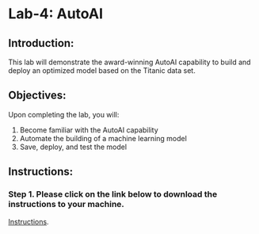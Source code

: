 # Lab-4: AutoAI

## Introduction: 

This lab will demonstrate the award-winning AutoAI capability to build and deploy an optimized model based on the Titanic data set.

## Objectives: 

Upon completing the lab, you will:

1. Become familiar with the AutoAI capability
2. Automate the building of a machine learning model 
3. Save, deploy, and test the model

## Instructions:

### Step 1.  Please click on the link below to download the instructions to your machine.

[Instructions](https://github.com/bleonardb3/ML_POT_07-08-2021/raw/main/Lab-4/AutoAI%20Lab%20v07-08-2021.pdf).

